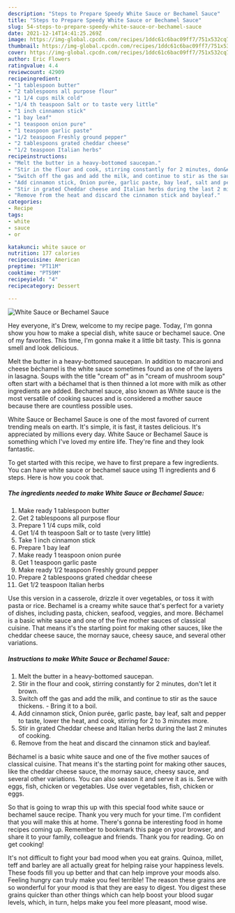 ```yaml
---
description: "Steps to Prepare Speedy White Sauce or Bechamel Sauce"
title: "Steps to Prepare Speedy White Sauce or Bechamel Sauce"
slug: 54-steps-to-prepare-speedy-white-sauce-or-bechamel-sauce
date: 2021-12-14T14:41:25.269Z
image: https://img-global.cpcdn.com/recipes/1ddc61c6bac09ff7/751x532cq70/white-sauce-or-bechamel-sauce-recipe-main-photo.jpg
thumbnail: https://img-global.cpcdn.com/recipes/1ddc61c6bac09ff7/751x532cq70/white-sauce-or-bechamel-sauce-recipe-main-photo.jpg
cover: https://img-global.cpcdn.com/recipes/1ddc61c6bac09ff7/751x532cq70/white-sauce-or-bechamel-sauce-recipe-main-photo.jpg
author: Eric Flowers
ratingvalue: 4.4
reviewcount: 42909
recipeingredient:
- "1 tablespoon butter"
- "2 tablespoons all purpose flour"
- "1 1/4 cups milk cold"
- "1/4 th teaspoon Salt or to taste very little"
- "1 inch cinnamon stick"
- "1 bay leaf"
- "1 teaspoon onion pure"
- "1 teaspoon garlic paste"
- "1/2 teaspoon Freshly ground pepper"
- "2 tablespoons grated cheddar cheese"
- "1/2 teaspoon Italian herbs"
recipeinstructions:
- "Melt the butter in a heavy-bottomed saucepan."
- "Stir in the flour and cook, stirring constantly for 2 minutes, don&#39;t let it brown."
- "Switch off the gas and add the milk, and continue to stir as the sauce thickens. Bring it to a boil."
- "Add cinnamon stick, Onion purée, garlic paste, bay leaf, salt and pepper to taste, lower the heat, and cook, stirring for 2 to 3 minutes more."
- "Stir in grated Cheddar cheese and Italian herbs during the last 2 minutes of cooking."
- "Remove from the heat and discard the cinnamon stick and bayleaf."
categories:
- Recipe
tags:
- white
- sauce
- or

katakunci: white sauce or 
nutrition: 177 calories
recipecuisine: American
preptime: "PT11M"
cooktime: "PT59M"
recipeyield: "4"
recipecategory: Dessert

---
```



![White Sauce or Bechamel Sauce](https://img-global.cpcdn.com/recipes/1ddc61c6bac09ff7/751x532cq70/white-sauce-or-bechamel-sauce-recipe-main-photo.jpg)

Hey everyone, it's Drew, welcome to my recipe page. Today, I'm gonna show you how to make a special dish, white sauce or bechamel sauce. One of my favorites. This time, I'm gonna make it a little bit tasty. This is gonna smell and look delicious.

Melt the butter in a heavy-bottomed saucepan. In addition to macaroni and cheese béchamel is the white sauce sometimes found as one of the layers in lasagna. Soups with the title &#34;cream of&#34; as in &#34;cream of mushroom soup&#34; often start with a béchamel that is then thinned a lot more with milk as other ingredients are added. Bechamel sauce, also known as White sauce is the most versatile of cooking sauces and is considered a mother sauce because there are countless possible uses.

White Sauce or Bechamel Sauce is one of the most favored of current trending meals on earth. It's simple, it is fast, it tastes delicious. It's appreciated by millions every day. White Sauce or Bechamel Sauce is something which I've loved my entire life. They're fine and they look fantastic.


To get started with this recipe, we have to first prepare a few ingredients. You can have white sauce or bechamel sauce using 11 ingredients and 6 steps. Here is how you cook that.

<!--inarticleads1-->

##### The ingredients needed to make White Sauce or Bechamel Sauce:

1. Make ready 1 tablespoon butter
1. Get 2 tablespoons all purpose flour
1. Prepare 1 1/4 cups milk, cold
1. Get 1/4 th teaspoon Salt or to taste (very little)
1. Take 1 inch cinnamon stick
1. Prepare 1 bay leaf
1. Make ready 1 teaspoon onion purée
1. Get 1 teaspoon garlic paste
1. Make ready 1/2 teaspoon Freshly ground pepper
1. Prepare 2 tablespoons grated cheddar cheese
1. Get 1/2 teaspoon Italian herbs


Use this version in a casserole, drizzle it over vegetables, or toss it with pasta or rice. Bechamel is a creamy white sauce that&#39;s perfect for a variety of dishes, including pasta, chicken, seafood, veggies, and more. Béchamel is a basic white sauce and one of the five mother sauces of classical cuisine. That means it&#39;s the starting point for making other sauces, like the cheddar cheese sauce, the mornay sauce, cheesy sauce, and several other variations. 

<!--inarticleads2-->

##### Instructions to make White Sauce or Bechamel Sauce:

1. Melt the butter in a heavy-bottomed saucepan.
1. Stir in the flour and cook, stirring constantly for 2 minutes, don&#39;t let it brown.
1. Switch off the gas and add the milk, and continue to stir as the sauce thickens. - Bring it to a boil.
1. Add cinnamon stick, Onion purée, garlic paste, bay leaf, salt and pepper to taste, lower the heat, and cook, stirring for 2 to 3 minutes more.
1. Stir in grated Cheddar cheese and Italian herbs during the last 2 minutes of cooking.
1. Remove from the heat and discard the cinnamon stick and bayleaf.


Béchamel is a basic white sauce and one of the five mother sauces of classical cuisine. That means it&#39;s the starting point for making other sauces, like the cheddar cheese sauce, the mornay sauce, cheesy sauce, and several other variations. You can also season it and serve it as is. Serve with eggs, fish, chicken or vegetables. Use over vegetables, fish, chicken or eggs. 

So that is going to wrap this up with this special food white sauce or bechamel sauce recipe. Thank you very much for your time. I'm confident that you will make this at home. There's gonna be interesting food in home recipes coming up. Remember to bookmark this page on your browser, and share it to your family, colleague and friends. Thank you for reading. Go on get cooking!

It's not difficult to fight your bad mood when you eat grains. Quinoa, millet, teff and barley are all actually great for helping raise your happiness levels. These foods fill you up better and that can help improve your moods also. Feeling hungry can truly make you feel terrible! The reason these grains are so wonderful for your mood is that they are easy to digest. You digest these grains quicker than other things which can help boost your blood sugar levels, which, in turn, helps make you feel more pleasant, mood wise.
